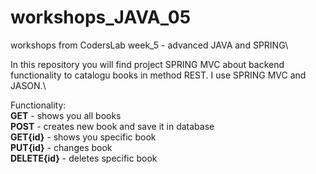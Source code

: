 # workshops_JAVA_05
workshops from CodersLab week_5 - advanced JAVA and SPRING\


In this repository you will find project SPRING MVC about backend functionality to catalogu books in method REST.
I use SPRING MVC and JASON.\


Functionality:\
**GET** - shows you all books\
**POST** - creates new book and save it in database\
**GET{id}** - shows you specific book\
**PUT{id}** - changes book\
**DELETE{id}** - deletes specific book
